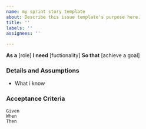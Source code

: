 ```yaml
---
name: my sprint story template
about: Describe this issue template's purpose here.
title: ''
labels: ''
assignees: ''

---
```


**As a** [role]
 **I need** [fuctionality]
 **So that** [achieve a goal]
   
 ### Details and Assumptions
 * What i know
   
 ### Acceptance Criteria  
   
 ```gherkin
 Given 
 When
 Then

